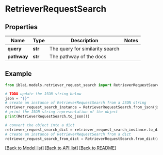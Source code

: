 # RetrieverRequestSearch


## Properties

Name | Type | Description | Notes
------------ | ------------- | ------------- | -------------
**query** | **str** | The query for similarity search | 
**pathway** | **str** | The pathway of the docs | 

## Example

```python
from iblai.models.retriever_request_search import RetrieverRequestSearch

# TODO update the JSON string below
json = "{}"
# create an instance of RetrieverRequestSearch from a JSON string
retriever_request_search_instance = RetrieverRequestSearch.from_json(json)
# print the JSON string representation of the object
print(RetrieverRequestSearch.to_json())

# convert the object into a dict
retriever_request_search_dict = retriever_request_search_instance.to_dict()
# create an instance of RetrieverRequestSearch from a dict
retriever_request_search_from_dict = RetrieverRequestSearch.from_dict(retriever_request_search_dict)
```
[[Back to Model list]](../README.md#documentation-for-models) [[Back to API list]](../README.md#documentation-for-api-endpoints) [[Back to README]](../README.md)


